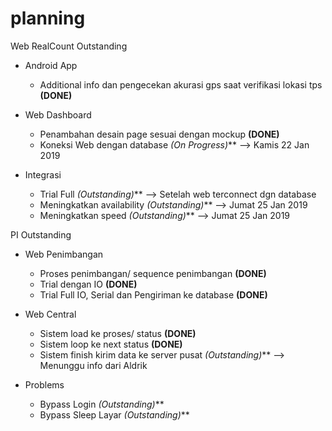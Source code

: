 # planning

Web RealCount
  Outstanding
  - Android App
      + Additional info dan pengecekan akurasi gps saat verifikasi lokasi tps  __(DONE)__
      
  - Web Dashboard
      + Penambahan desain page sesuai dengan mockup   __(DONE)__
      + Koneksi Web dengan database                   _(On Progress)_**    --> Kamis 22 Jan 2019
      
  - Integrasi
      + Trial Full                                    _(Outstanding)_**    --> Setelah web terconnect dgn database
      + Meningkatkan availability                     _(Outstanding)_**    --> Jumat 25 Jan 2019
      + Meningkatkan speed                            _(Outstanding)_**    --> Jumat 25 Jan 2019

PI
  Outstanding
  - Web Penimbangan
      + Proses penimbangan/ sequence penimbangan      __(DONE)__
      + Trial dengan IO                               __(DONE)__
      + Trial Full IO, Serial dan Pengiriman ke database  __(DONE)__
      
  - Web Central
      + Sistem load ke proses/ status                 __(DONE)__
      + Sistem loop ke next status                    __(DONE)__
      + Sistem finish kirim data ke server pusat      _(Outstanding)_**   --> Menunggu info dari Aldrik

  - Problems
      + Bypass Login                                  _(Outstanding)_**
      + Bypass Sleep Layar                            _(Outstanding)_**
